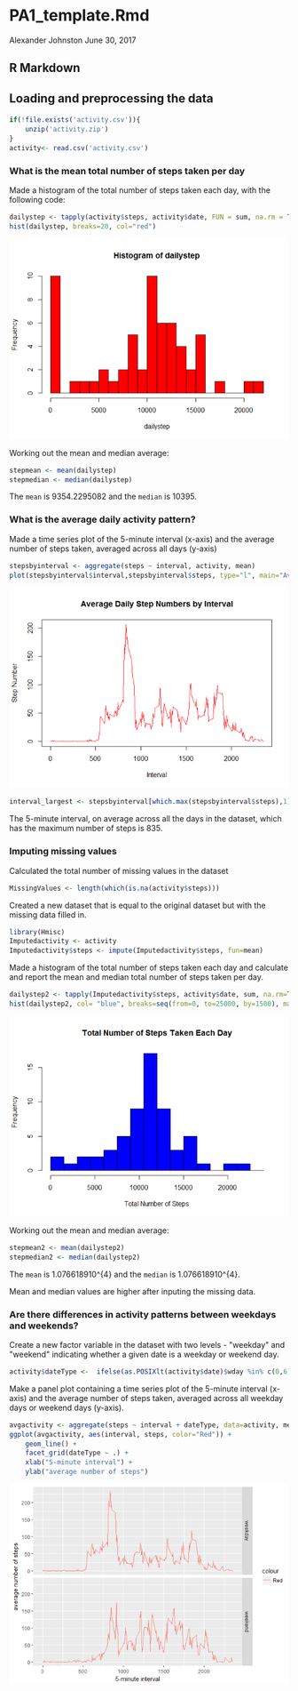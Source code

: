PA1\_template.Rmd
================
Alexander Johnston
June 30, 2017

R Markdown
----------

Loading and preprocessing the data
----------------------------------

``` r
if(!file.exists('activity.csv')){
    unzip('activity.zip')
}
activity<- read.csv('activity.csv')
```

### What is the mean total number of steps taken per day

Made a histogram of the total number of steps taken each day, with the following code:

``` r
dailystep <- tapply(activity$steps, activity$date, FUN = sum, na.rm = TRUE)
hist(dailystep, breaks=20, col="red")
```

![](PA1_template_files/figure-markdown_github-ascii_identifiers/unnamed-chunk-12-1.png)

Working out the mean and median average:

``` r
stepmean <- mean(dailystep)
stepmedian <- median(dailystep)
```

The `mean` is 9354.2295082 and the `median` is 10395.

### What is the average daily activity pattern?

Made a time series plot of the 5-minute interval (x-axis) and the average number of steps taken, averaged across all days (y-axis)

``` r
stepsbyinterval <- aggregate(steps ~ interval, activity, mean)
plot(stepsbyinterval$interval,stepsbyinterval$steps, type="l", main="Average Daily Step Numbers by Interval", xlab="Interval", ylab="Step Number", col="red")
```

![](PA1_template_files/figure-markdown_github-ascii_identifiers/unnamed-chunk-14-1.png)

``` r
interval_largest <- stepsbyinterval[which.max(stepsbyinterval$steps),1]
```

The 5-minute interval, on average across all the days in the dataset, which has the maximum number of steps is 835.

### Imputing missing values

Calculated the total number of missing values in the dataset

``` r
MissingValues <- length(which(is.na(activity$steps)))
```

Created a new dataset that is equal to the original dataset but with the missing data filled in.

``` r
library(Hmisc)
Imputedactivity <- activity
Imputedactivity$steps <- impute(Imputedactivity$steps, fun=mean)
```

Made a histogram of the total number of steps taken each day and calculate and report the mean and median total number of steps taken per day.

``` r
dailystep2 <- tapply(Imputedactivity$steps, activity$date, sum, na.rm=TRUE)
hist(dailystep2, col= "blue", breaks=seq(from=0, to=25000, by=1500), main="Total Number of Steps Taken Each Day", xlab="Total Number of Steps")
```

![](PA1_template_files/figure-markdown_github-ascii_identifiers/unnamed-chunk-17-1.png)

Working out the mean and median average:

``` r
stepmean2 <- mean(dailystep2)
stepmedian2 <- median(dailystep2)
```

The `mean` is 1.076618910^{4} and the `median` is 1.076618910^{4}.

Mean and median values are higher after inputing the missing data.

### Are there differences in activity patterns between weekdays and weekends?

Create a new factor variable in the dataset with two levels - "weekday" and "weekend" indicating whether a given date is a weekday or weekend day.

``` r
activity$dateType <-  ifelse(as.POSIXlt(activity$date)$wday %in% c(0,6), 'weekend', 'weekday')
```

Make a panel plot containing a time series plot of the 5-minute interval (x-axis) and the average number of steps taken, averaged across all weekday days or weekend days (y-axis).

``` r
avgactivity <- aggregate(steps ~ interval + dateType, data=activity, mean)
ggplot(avgactivity, aes(interval, steps, color="Red")) + 
    geom_line() + 
    facet_grid(dateType ~ .) +
    xlab("5-minute interval") + 
    ylab("average number of steps")
```

![](PA1_template_files/figure-markdown_github-ascii_identifiers/unnamed-chunk-20-1.png)

